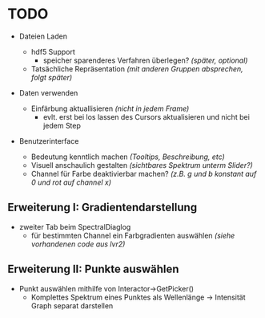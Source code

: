 # TODO

- Dateien Laden
  - hdf5 Support
	- speicher sparenderes Verfahren überlegen? _(später, optional)_
  - Tatsächliche Repräsentation _(mit anderen Gruppen absprechen, folgt später)_

- Daten verwenden
  - Einfärbung aktuallisieren _(nicht in jedem Frame)_
    - evlt. erst bei los lassen des Cursors aktualisieren und nicht bei jedem Step

- Benutzerinterface
  - Bedeutung kenntlich machen _(Tooltips, Beschreibung, etc)_
  - Visuell anschaulich gestalten _(sichtbares Spektrum unterm Slider?)_
  - Channel für Farbe deaktivierbar machen? _(z.B. g und b konstant auf 0 und rot auf channel x)_

## Erweiterung I: Gradientendarstellung
- zweiter Tab beim SpectralDiaglog
  - für bestimmten Channel ein Farbgradienten auswählen _(siehe vorhandenen code aus lvr2)_

## Erweiterung II: Punkte auswählen
- Punkt auswählen mithilfe von Interactor->GetPicker()
  - Komplettes Spektrum eines Punktes als Wellenlänge -> Intensität Graph separat darstellen
